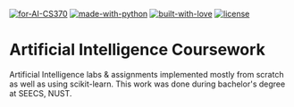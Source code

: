 [![for-AI-CS370](https://img.shields.io/badge/For-CS370-blue)]()
[![made-with-python](https://img.shields.io/badge/Made%20with-Python-1f425f.svg)](https://www.python.org/)
[![built-with-love](https://img.shields.io/badge/Built%20with-%E2%9D%A4%EF%B8%8F-red)]()
[![license](https://img.shields.io/badge/license-MIT-%23373737)]()

# Artificial Intelligence Coursework
 Artificial Intelligence labs & assignments implemented mostly from scratch as well as using scikit-learn. This work was done during bachelor's degree at SEECS, NUST.
